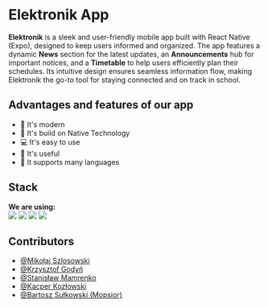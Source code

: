 # Elektronik App

**Elektronik** is a sleek and user-friendly mobile app built with React Native (Expo), designed to keep users informed and organized. The app features a dynamic **News** section for the latest updates, an **Announcements** hub for important notices, and a **Timetable** to help users efficiently plan their schedules. Its intuitive design ensures seamless information flow, making Elektronik the go-to tool for staying connected and on track in school.

## Advantages and features of our app

- 🚀 It's modern
- 🔗 It's build on Native Technology
- 💻 It's easy to use
- 🙂 It's useful
- 🌟 It supports many languages

## Stack

**We are using:**
<br/><img src="https://img.shields.io/badge/TypeScript-007ACC?style=for-the-badge&logo=typescript&logoColor=white"/>
<img src="https://img.shields.io/badge/Tailwind_CSS-38B2AC?style=for-the-badge&logo=tailwind-css&logoColor=white"/>
<img src="https://img.shields.io/badge/React-20232A?style=for-the-badge&logo=react&logoColor=61DAFB"/>
<img src="https://img.shields.io/badge/Expo-000?style=for-the-badge&logo=expo&logoColor=FFF" />

## Contributors

- [@Mikołaj Szlosowski](https://github.com/Pullolo)
- [@Krzysztof Godyń](https://github.com/Verti1234)
- [@Stanisław Mamrenko](https://github.com/tkhtqe)
- [@Kacper Kozłowski](https://github.com/Carpye)
- [@Bartosz Sułkowski (Mopsior)](https://github.com/Mopsior)
